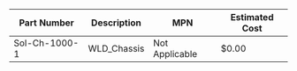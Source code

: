 | Part Number   | Description            | MPN                 | Estimated Cost |
| ------------  | ---------------------- | ------------------- | -------------- |
| Sol-Ch-1000-1 | WLD_Chassis            | Not Applicable      | $0.00          |
